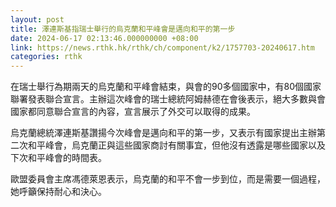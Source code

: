 ```yaml
---
layout: post
title: 澤連斯基指瑞士舉行的烏克蘭和平峰會是邁向和平的第一步
date: 2024-06-17 02:13:46.000000000 +08:00
link: https://news.rthk.hk/rthk/ch/component/k2/1757703-20240617.htm
categories: rthk
---
```


在瑞士舉行為期兩天的烏克蘭和平峰會結束，與會的90多個國家中，有80個國家聯署發表聯合宣言。主辦這次峰會的瑞士總統阿姆赫德在會後表示，絕大多數與會國家都同意聯合宣言的內容，宣言展示了外交可以取得的成果。

烏克蘭總統澤連斯基讚揚今次峰會是邁向和平的第一步，又表示有國家提出主辦第二次和平峰會，烏克蘭正與這些國家商討有關事宜，但他沒有透露是哪些國家以及下次和平峰會的時間表。

歐盟委員會主席馮德萊恩表示，烏克蘭的和平不會一步到位，而是需要一個過程，她呼籲保持耐心和決心。
